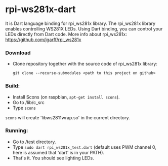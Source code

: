 rpi-ws281x-dart
===============

It is Dart language binding for rpi_ws281x library.
The rpi_ws281x library enables controlling WS281X LEDs.
Using Dart binding, you can control your LEDs directly
from Dart code. More info about rpi_ws281x:
    https://github.com/jgarff/rpi_ws281x
    
### Download

- Clone repository together with the source code of rpi_ws281x library:

    `git clone --recurse-submodules <path to this project on github>`

### Build:

- Install Scons (on raspbian, `apt-get install scons`).
- Go to <rpi-w281x-dart>/lib/c_src
- Type `scons`

`scons` will create 'libws2811wrap.so' in the current directory.

### Running:

- Go to <rpi-w281x-dart>/test directory.
- Type `sudo dart rpi_ws281x_test.dart` (default uses PWM channel 0,
  here is assumed that 'dart' is in your PATH).
- That's it. You should see lighting LEDs.
